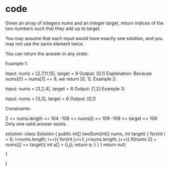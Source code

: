 # code
Given an array of integers nums and an integer target, return indices of the two numbers such that they add up to target.

You may assume that each input would have exactly one solution, and you may not use the same element twice.

You can return the answer in any order.

 

Example 1:

Input: nums = [2,7,11,15], target = 9
Output: [0,1]
Explanation: Because nums[0] + nums[1] == 9, we return [0, 1].
Example 2:

Input: nums = [3,2,4], target = 6
Output: [1,2]
Example 3:

Input: nums = [3,3], target = 6
Output: [0,1]
 

Constraints:

2 <= nums.length <= 104
-109 <= nums[i] <= 109
-109 <= target <= 109
Only one valid answer exists.

solution:
class Solution {
    public int[] twoSum(int[] nums, int target) {
        for(int i = 0; i<nums.length; i++){
            for(int j=i+1; j<nums.length; j++){
                if(nums [i] + nums[j] == target){
                    int a[] = {i,j};
                    return a;
                }
            }
        }
        return null;
        
    }
}
